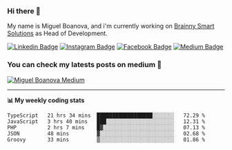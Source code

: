 ### Hi there 👋

My name is Miguel Boanova, and i'm currently working on [Brainny Smart Solutions](https://brainny.cc) as Head of Development.

[![Linkedin Badge](https://img.shields.io/badge/-miguelboanova-blue?style=for-the-badge&logo=Linkedin&logoColor=white&link=https://www.linkedin.com/in/miguelboanova/)](https://www.linkedin.com/in/miguelboanova/)
[![Instagram Badge](https://img.shields.io/badge/-mgl_boanova-purple?style=for-the-badge&logo=Instagram&logoColor=white&link=https://www.instagram.com/mgl_boanova/)](https://www.instagram.com/mgl_boanova/)
[![Facebook Badge](https://img.shields.io/badge/-miguel.boanova-blue?style=for-the-badge&logo=Facebook&logoColor=white&link=https://www.facebook.com/miguel.boanova)](https://www.facebook.com/miguel.boanova)
[![Medium Badge](https://img.shields.io/badge/-@miguelboanova-black?style=for-the-badge&logo=Medium&logoColor=white&link=https://medium.com/@miguelboanova)](https://medium.com/@miguelboanova)

<!--
**mglnb/mglnb** is a ✨ _special_ ✨ repository because its `README.md` (this file) appears on your GitHub profile.

Here are some ideas to get you started:

- 🔭 I’m currently working on ...
- 🌱 I’m currently learning ...
- 👯 I’m looking to collaborate on ...
- 🤔 I’m looking for help with ...
- 💬 Ask me about ...
- 📫 How to reach me: ...
- 😄 Pronouns: ...
- ⚡ Fun fact: ...
-->

### You can check my latests posts on medium 💬

[![Miguel Boanova Medium](https://github-readme-medium.vercel.app/?username=miguelboanova)](https://medium.com/@miguelboanova)

----

**📊 My weekly coding stats** 

<!--START_SECTION:waka-->
```text
TypeScript   21 hrs 34 mins  ██████████████████░░░░░░░   72.29 % 
JavaScript   3 hrs 40 mins   ███░░░░░░░░░░░░░░░░░░░░░░   12.31 % 
PHP          2 hrs 7 mins    █▓░░░░░░░░░░░░░░░░░░░░░░░   07.13 % 
JSON         48 mins         ▓░░░░░░░░░░░░░░░░░░░░░░░░   02.68 % 
Groovy       33 mins         ▒░░░░░░░░░░░░░░░░░░░░░░░░   01.86 % 
```
<!--END_SECTION:waka-->
